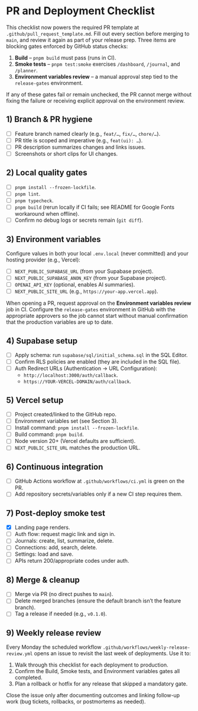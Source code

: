 # PR and Deployment Checklist

This checklist now powers the required PR template at `.github/pull_request_template.md`. Fill out every
section before merging to `main`, and review it again as part of your release prep. Three items are
blocking gates enforced by GitHub status checks:

1. **Build** – `pnpm build` must pass (runs in CI).
2. **Smoke tests** – `pnpm test:smoke` exercises `/dashboard`, `/journal`, and `/planner`.
3. **Environment variables review** – a manual approval step tied to the `release-gates` environment.

If any of these gates fail or remain unchecked, the PR cannot merge without fixing the failure or receiving
explicit approval on the environment review.

## 1) Branch & PR hygiene
- [ ] Feature branch named clearly (e.g., `feat/…`, `fix/…`, `chore/…`).
- [ ] PR title is scoped and imperative (e.g., `feat(ui): …`).
- [ ] PR description summarizes changes and links issues.
- [ ] Screenshots or short clips for UI changes.

## 2) Local quality gates
- [ ] `pnpm install --frozen-lockfile`.
- [ ] `pnpm lint`.
- [ ] `pnpm typecheck`.
- [ ] `pnpm build` (rerun locally if CI fails; see README for Google Fonts workaround when offline).
- [ ] Confirm no debug logs or secrets remain (`git diff`).

## 3) Environment variables
Configure values in both your local `.env.local` (never committed) and your hosting provider (e.g., Vercel):

- [ ] `NEXT_PUBLIC_SUPABASE_URL` (from your Supabase project).
- [ ] `NEXT_PUBLIC_SUPABASE_ANON_KEY` (from your Supabase project).
- [ ] `OPENAI_API_KEY` (optional, enables AI summaries).
- [ ] `NEXT_PUBLIC_SITE_URL` (e.g., `https://your-app.vercel.app`).

When opening a PR, request approval on the **Environment variables review** job in CI. Configure the
`release-gates` environment in GitHub with the appropriate approvers so the job cannot start without manual
confirmation that the production variables are up to date.

## 4) Supabase setup
- [ ] Apply schema: run `supabase/sql/initial_schema.sql` in the SQL Editor.
- [ ] Confirm RLS policies are enabled (they are included in the SQL file).
- [ ] Auth Redirect URLs (Authentication → URL Configuration):
  - `http://localhost:3000/auth/callback`.
  - `https://YOUR-VERCEL-DOMAIN/auth/callback`.

## 5) Vercel setup
- [ ] Project created/linked to the GitHub repo.
- [ ] Environment variables set (see Section 3).
- [ ] Install command: `pnpm install --frozen-lockfile`.
- [ ] Build command: `pnpm build`.
- [ ] Node version 20+ (Vercel defaults are sufficient).
- [ ] `NEXT_PUBLIC_SITE_URL` matches the production URL.

## 6) Continuous integration
- [ ] GitHub Actions workflow at `.github/workflows/ci.yml` is green on the PR.
- [ ] Add repository secrets/variables only if a new CI step requires them.

## 7) Post‑deploy smoke test
- [x] Landing page renders.
- [ ] Auth flow: request magic link and sign in.
- [ ] Journals: create, list, summarize, delete.
- [ ] Connections: add, search, delete.
- [ ] Settings: load and save.
- [ ] APIs return 200/appropriate codes under auth.

## 8) Merge & cleanup
- [ ] Merge via PR (no direct pushes to `main`).
- [ ] Delete merged branches (ensure the default branch isn’t the feature branch).
- [ ] Tag a release if needed (e.g., `v0.1.0`).

## 9) Weekly release review
Every Monday the scheduled workflow `.github/workflows/weekly-release-review.yml` opens an issue to revisit
the last week of deployments. Use it to:

1. Walk through this checklist for each deployment to production.
2. Confirm the Build, Smoke tests, and Environment variables gates all completed.
3. Plan a rollback or hotfix for any release that skipped a mandatory gate.

Close the issue only after documenting outcomes and linking follow-up work (bug tickets, rollbacks, or
postmortems as needed).

